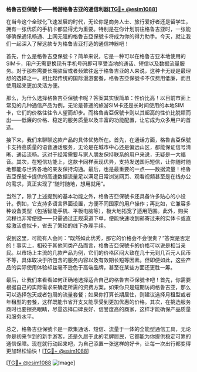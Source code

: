 **格魯吉亞保號卡——畅游格鲁吉亚的通信利器[[TG💪+ @esim1088](https://t.me/s/esim1088)]**

在当今这个全球化飞速发展的时代，无论你是商务人士、旅行爱好者还是留学生，拥有一张优质的手机卡都显得尤为重要。特别是在你计划前往格鲁吉亚时，一张能够确保通讯畅通、上网无阻的格魯吉亞保號卡将成为你的得力助手。今天，就让我们一起深入了解这款专为格鲁吉亚打造的通信神器吧！

首先，什么是格魯吉亞保號卡？简单来说，它是一种可以在格鲁吉亚本地使用的SIM卡，用户无需更换现有手机号码即可享受当地的通话、短信以及数据流量服务。对于那些需要长期驻留或者频繁往返于格鲁吉亚的人来说，这种卡无疑是最理想的选择之一。相比起传统的国际漫游套餐，格魯吉亞保號卡不仅费用低廉，而且使用起来更加灵活方便。

那么，为什么选择格魯吉亞保號卡呢？答案其实很简单：性价比高！以目前市面上常见的几种通信产品为例，无论是普通的旅游SIM卡还是长时间使用的本地SIM卡，它们的价格往往令人望而却步。而格魯吉亞保號卡则以其超高的性价比脱颖而出——低廉的价格、稳定的服务质量以及丰富的功能配置，让它成为众多用户的首选。

接下来，我们来聊聊这款产品的具体优势所在。首先，在通话方面，格魯吉亞保號卡支持高质量的语音通话服务，无论是在城市中心还是偏远山区，都能保证信号清晰、通话流畅。这对于经常需要与家人朋友保持联系的用户来说，无疑是一大福音。其次，在短信功能上，这款卡同样表现优异，支持发送国际短信，让你随时随地都能与世界各地的亲友保持沟通。最后，也是最重要的一点——数据流量！格魯吉亞保號卡提供的高速数据流量足以满足日常浏览网页、观看视频甚至是在线办公的需求，真正实现了“随时随地，想用就用”。

当然了，除了上述提到的基本功能之外，格魯吉亞保號卡还具备许多贴心的小设计。例如，它支持多语言界面设置，方便不同国家的用户操作；再比如，它兼容多种设备类型（包括智能手机、平板电脑等），极大地拓宽了适用范围。此外，购买流程也非常便捷——只需通过正规渠道下单，便能快速收到邮寄过来的实体卡或直接激活虚拟卡，省去了繁琐的线下办理手续。

说到这里，可能有人会问：“既然如此优秀，那它的价格会不会很贵？”答案是否定的！事实上，相较于其他同类产品而言，格魯吉亞保號卡的价格可以说是相当亲民。以市场上主流的几款产品为例，它们的价格区间大致在几十元到几百元人民币不等，具体取决于所包含的服务内容以及有效期长短等因素。但即便如此，这些产品的实际使用体验却丝毫不逊色于高端品牌，甚至在某些方面还更胜一筹。

最后，让我们来看看如何正确地选择适合自己的格魯吉亞保號卡吧！首先，你需要根据自己的实际需求来确定所需的资费方案。如果你只是短期访问格鲁吉亚，那么可以选择包天或者包周的流量套餐；如果你打算长期居住，则建议选择月租型或者年租型的套餐，这样既能节省开支又能享受到更加优惠的价格。其次，在挑选服务商时也要擦亮眼睛，尽量选择口碑良好、信誉度高的商家，这样才能确保产品质量和服务水平。

总之，格魯吉亞保號卡是一款集通话、短信、流量于一体的全能型通信工具，无论你是初来乍到的新手游客，还是久居于此的老牌居民，它都能为你提供稳定可靠的通信保障。现在就行动起来吧，为自己添置一张这样的好卡，让每一次出行都变得更加轻松愉快！[[TG💪+ @esim1088](https://t.me/s/esim1088)]

[[TG💪+ @esim1088](https://t.me/s/esim1088) ![Image](https://i.postimg.cc/4NQfJmqS/Snipaste-2025-05-13-00-14-12.png)]